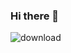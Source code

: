 ### Hi there 👋

![download](https://user-images.githubusercontent.com/95210986/185114868-d231b26f-a961-4277-987e-40d5e107e1ff.png)


<!--
**kaRIOz/kaRIOz** is a ✨ _special_ ✨ repository because its `README.md` (this file) appears on your GitHub profile.

Here are some ideas to get you started:

- 🔭 I’m currently working on ...
- 🌱 I’m currently learning ...
- 👯 I’m looking to collaborate on ...
- 🤔 I’m looking for help with ...
- 💬 Ask me about ...
- 📫 How to reach me: ...
- 😄 Pronouns: ...
- ⚡ Fun fact: ...
-->

